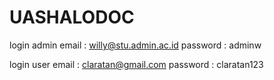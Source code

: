 # UASHALODOC

login admin
email : willy@stu.admin.ac.id
password : adminw

login user
email : claratan@gmail.com
password : claratan123
